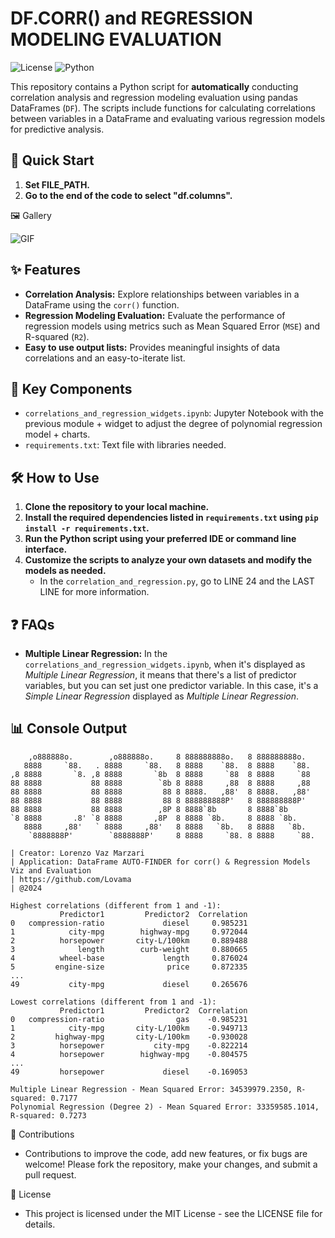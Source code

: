 # DF.CORR() and REGRESSION MODELING EVALUATION

![License](https://img.shields.io/badge/license-MIT-blue.svg)
![Python](https://img.shields.io/badge/python-3.8%2B-green.svg)

This repository contains a Python script for **automatically** conducting correlation analysis and regression modeling evaluation using pandas DataFrames (`DF`). The scripts include functions for calculating correlations between variables in a DataFrame and evaluating various regression models for predictive analysis.

## 🚀 Quick Start

1. **Set FILE_PATH.**
2. **Go to the end of the code to select "df.columns".**


🖼️ Gallery


![GIF](rounded_gif.gif)


## ✨ Features

- **Correlation Analysis:** Explore relationships between variables in a DataFrame using the `corr()` function.
- **Regression Modeling Evaluation:** Evaluate the performance of regression models using metrics such as Mean Squared Error (`MSE`) and R-squared (`R2`).
- **Easy to use output lists:** Provides meaningful insights of data correlations and an easy-to-iterate list.

## 📂 Key Components

- `correlations_and_regression_widgets.ipynb`: Jupyter Notebook with the previous module + widget to adjust the degree of polynomial regression model + charts.
- `requirements.txt`: Text file with libraries needed.

## 🛠️ How to Use

1. **Clone the repository to your local machine.**
2. **Install the required dependencies listed in `requirements.txt` using `pip install -r requirements.txt`.**
3. **Run the Python script using your preferred IDE or command line interface.**
4. **Customize the scripts to analyze your own datasets and modify the models as needed.**
   - In the `correlation_and_regression.py`, go to LINE 24 and the LAST LINE for more information.

## ❓ FAQs

- **Multiple Linear Regression:** In the `correlations_and_regression_widgets.ipynb`, when it's displayed as <em>Multiple Linear Regression</em>, it means that there's a list of predictor variables, but you can set just one predictor variable. In this case, it's a <em>Simple Linear Regression</em> displayed as <em>Multiple Linear Regression</em>.

## 📊 Console Output

```plaintext
    ,o888888o.        ,o888888o.     8 888888888o.   8 888888888o.   
   8888     `88.   . 8888     `88.   8 8888    `88.  8 8888    `88.  
,8 8888       `8. ,8 8888       `8b  8 8888     `88  8 8888     `88  
88 8888           88 8888        `8b 8 8888     ,88  8 8888     ,88  
88 8888           88 8888         88 8 8888.   ,88'  8 8888.   ,88'  
88 8888           88 8888         88 8 888888888P'   8 888888888P'   
88 8888           88 8888        ,8P 8 8888`8b       8 8888`8b       
`8 8888       .8' `8 8888       ,8P  8 8888 `8b.     8 8888 `8b.     
   8888     ,88'   ` 8888     ,88'   8 8888   `8b.   8 8888   `8b.   
    `8888888P'        `8888888P'     8 8888     `88. 8 8888     `88. 

| Creator: Lorenzo Vaz Marzari
| Application: DataFrame AUTO-FINDER for corr() & Regression Models Viz and Evaluation
| https://github.com/Lovama
| @2024

Highest correlations (different from 1 and -1):
           Predictor1         Predictor2  Correlation
0   compression-ratio             diesel     0.985231
1            city-mpg        highway-mpg     0.972044
2          horsepower       city-L/100km     0.889488
3              length        curb-weight     0.880665
4          wheel-base             length     0.876024
5         engine-size              price     0.872335
...
49           city-mpg             diesel     0.265676

Lowest correlations (different from 1 and -1):
           Predictor1         Predictor2  Correlation
0   compression-ratio                gas    -0.985231
1            city-mpg       city-L/100km    -0.949713
2         highway-mpg       city-L/100km    -0.930028
3          horsepower           city-mpg    -0.822214
4          horsepower        highway-mpg    -0.804575
...
49         horsepower             diesel    -0.169053

Multiple Linear Regression - Mean Squared Error: 34539979.2350, R-squared: 0.7177
Polynomial Regression (Degree 2) - Mean Squared Error: 33359585.1014, R-squared: 0.7273
```


🤝 Contributions
- Contributions to improve the code, add new features, or fix bugs are welcome! Please fork the repository, make your changes, and submit a pull request.


📜 License
- This project is licensed under the MIT License - see the LICENSE file for details.
